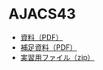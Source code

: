 # AJACS43
- [資料（PDF）](NBDC_Nishikata.pdf)
- [補足資料（PDF）](NBDC_Nishikata_appendix.pdf)
- [実習用ファイル（zip）](jissyu.zip)
